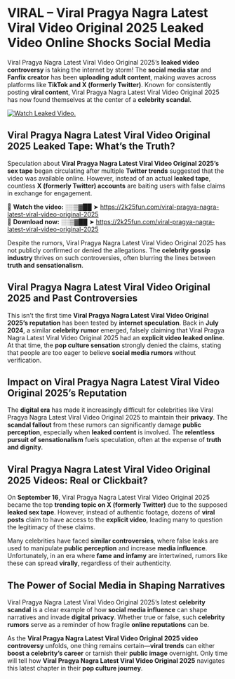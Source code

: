 # VIRAL – Viral Pragya Nagra Latest Viral Video Original 2025 Leaked Video Online Shocks Social Media 

Viral Pragya Nagra Latest Viral Video Original 2025’s **leaked video controversy** is taking the internet by storm! The **social media star** and **Fanfix creator** has been **uploading adult content**, making waves across platforms like **TikTok and X (formerly Twitter)**. Known for consistently posting **viral content**, Viral Pragya Nagra Latest Viral Video Original 2025 has now found themselves at the center of a **celebrity scandal**.  

[![Watch Leaked Video.](https://miro.medium.com/v2/resize:fit:828/format:webp/1*cilzJN44JGOrTw9NJCrNHA.gif "Watch Leaked Video")](https://2k25fun.com/viral-pragya-nagra-latest-viral-video-original-2025)

## **Viral Pragya Nagra Latest Viral Video Original 2025 Leaked Tape: What’s the Truth?**  
Speculation about **Viral Pragya Nagra Latest Viral Video Original 2025’s sex tape** began circulating after multiple **Twitter trends** suggested that the video was available online. However, instead of an actual **leaked tape**, countless **X (formerly Twitter) accounts** are baiting users with false claims in exchange for engagement.  

🔹 **Watch the video:** ░░▒▓██ ➤ https://2k25fun.com/viral-pragya-nagra-latest-viral-video-original-2025  
🔹 **Download now:** ░░▒▓██ ➤ https://2k25fun.com/viral-pragya-nagra-latest-viral-video-original-2025  

Despite the rumors, Viral Pragya Nagra Latest Viral Video Original 2025 has not publicly confirmed or denied the allegations. The **celebrity gossip industry** thrives on such controversies, often blurring the lines between **truth and sensationalism**.  

## **Viral Pragya Nagra Latest Viral Video Original 2025 and Past Controversies**  
This isn’t the first time **Viral Pragya Nagra Latest Viral Video Original 2025’s reputation** has been tested by **internet speculation**. Back in **July 2024**, a similar **celebrity rumor** emerged, falsely claiming that Viral Pragya Nagra Latest Viral Video Original 2025 had an **explicit video leaked online**. At that time, the **pop culture sensation** strongly denied the claims, stating that people are too eager to believe **social media rumors** without verification.  

## **Impact on Viral Pragya Nagra Latest Viral Video Original 2025’s Reputation**  
The **digital era** has made it increasingly difficult for celebrities like Viral Pragya Nagra Latest Viral Video Original 2025 to maintain their **privacy**. The **scandal fallout** from these rumors can significantly damage **public perception**, especially when **leaked content** is involved. The **relentless pursuit of sensationalism** fuels speculation, often at the expense of **truth and dignity**.  

## **Viral Pragya Nagra Latest Viral Video Original 2025 Videos: Real or Clickbait?**  
On **September 16**, Viral Pragya Nagra Latest Viral Video Original 2025 became the top **trending topic on X (formerly Twitter)** due to the supposed **leaked sex tape**. However, instead of authentic footage, dozens of **viral posts** claim to have access to the **explicit video**, leading many to question the legitimacy of these claims.  

Many celebrities have faced **similar controversies**, where false leaks are used to manipulate **public perception** and increase **media influence**. Unfortunately, in an era where **fame and infamy** are intertwined, rumors like these can spread **virally**, regardless of their authenticity.  

## **The Power of Social Media in Shaping Narratives**  
Viral Pragya Nagra Latest Viral Video Original 2025’s latest **celebrity scandal** is a clear example of how **social media influence** can shape narratives and invade **digital privacy**. Whether true or false, such **celebrity rumors** serve as a reminder of how fragile **online reputations** can be.  

As the **Viral Pragya Nagra Latest Viral Video Original 2025 video controversy** unfolds, one thing remains certain—**viral trends** can either **boost a celebrity’s career** or tarnish their **public image** overnight. Only time will tell how **Viral Pragya Nagra Latest Viral Video Original 2025** navigates this latest chapter in their **pop culture journey**. 